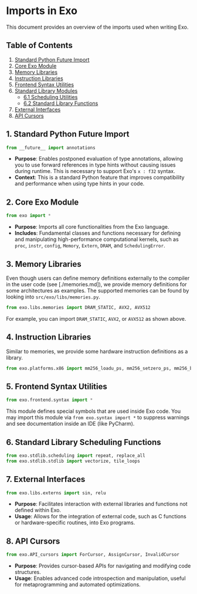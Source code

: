 # Imports in Exo

This document provides an overview of the imports used when writing Exo.

## Table of Contents

1. [Standard Python Future Import](#1-standard-python-future-import)
2. [Core Exo Module](#2-core-exo-module)
3. [Memory Libraries](#3-memory-libraries)
4. [Instruction Libraries](#4-instruction-libraries)
5. [Frontend Syntax Utilities](#5-frontend-syntax-utilities)
6. [Standard Library Modules](#6-standard-library-modules)
   - [6.1 Scheduling Utilities](#61-scheduling-utilities)
   - [6.2 Standard Library Functions](#62-standard-library-functions)
7. [External Interfaces](#7-external-interfaces)
8. [API Cursors](#8-api-cursors)


## 1. Standard Python Future Import

```python
from __future__ import annotations
```

- **Purpose**: Enables postponed evaluation of type annotations, allowing you to use forward references in type hints without causing issues during runtime. This is necessary to support Exo's `x : f32` syntax.
- **Context**: This is a standard Python feature that improves compatibility and performance when using type hints in your code.


## 2. Core Exo Module

```python
from exo import *
```

- **Purpose**: Imports all core functionalities from the Exo language.
- **Includes**: Fundamental classes and functions necessary for defining and manipulating high-performance computational kernels, such as `proc`, `instr`, `config`, `Memory`, `Extern`, `DRAM`, and `SchedulingError`.


## 3. Memory Libraries

Even though users can define memory definitions externally to the compiler in the user code (see [./memories.md]), we provide memory definitions for some architectures as examples. The supported memories can be found by looking into `src/exo/libs/memories.py`.

```python
from exo.libs.memories import DRAM_STATIC, AVX2, AVX512
```

For example, you can import `DRAM_STATIC`, `AVX2`, or `AVX512` as shown above.


## 4. Instruction Libraries

Similar to memories, we provide some hardware instruction definitions as a library.

```python
from exo.platforms.x86 import mm256_loadu_ps, mm256_setzero_ps, mm256_broadcast_ss
```


## 5. Frontend Syntax Utilities

```python
from exo.frontend.syntax import *
```

This module defines special symbols that are used inside Exo code. You may
import this module via `from exo.syntax import *` to suppress warnings and
see documentation inside an IDE (like PyCharm).


## 6. Standard Library Scheduling Functions


```python
from exo.stdlib.scheduling import repeat, replace_all
from exo.stdlib.stdlib import vectorize, tile_loops
```




## 7. External Interfaces

```python
from exo.libs.externs import sin, relu
```

- **Purpose**: Facilitates interaction with external libraries and functions not defined within Exo.
- **Usage**: Allows for the integration of external code, such as C functions or hardware-specific routines, into Exo programs.


## 8. API Cursors

```python
from exo.API_cursors import ForCursor, AssignCursor, InvalidCursor
```

- **Purpose**: Provides cursor-based APIs for navigating and modifying code structures.
- **Usage**: Enables advanced code introspection and manipulation, useful for metaprogramming and automated optimizations.
